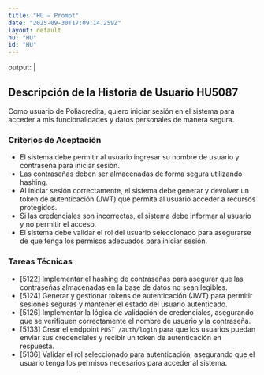 ```yaml
---
title: "HU — Prompt"
date: "2025-09-30T17:09:14.259Z"
layout: default
hu: "HU"
id: "HU"
---
```


output: |
  ## Descripción de la Historia de Usuario HU5087

  Como usuario de Poliacredita, quiero iniciar sesión en el sistema para acceder a mis funcionalidades y datos personales de manera segura.

  ### Criterios de Aceptación
  - El sistema debe permitir al usuario ingresar su nombre de usuario y contraseña para iniciar sesión.
  - Las contraseñas deben ser almacenadas de forma segura utilizando hashing.
  - Al iniciar sesión correctamente, el sistema debe generar y devolver un token de autenticación (JWT) que permita al usuario acceder a recursos protegidos.
  - Si las credenciales son incorrectas, el sistema debe informar al usuario y no permitir el acceso.
  - El sistema debe validar el rol del usuario seleccionado para asegurarse de que tenga los permisos adecuados para iniciar sesión.

  ### Tareas Técnicas
  - [5122] Implementar el hashing de contraseñas para asegurar que las contraseñas almacenadas en la base de datos no sean legibles.
  - [5124] Generar y gestionar tokens de autenticación (JWT) para permitir sesiones seguras y mantener el estado del usuario autenticado.
  - [5126] Implementar la lógica de validación de credenciales, asegurando que se verifiquen correctamente el nombre de usuario y la contraseña.
  - [5133] Crear el endpoint `POST /auth/login` para que los usuarios puedan enviar sus credenciales y recibir un token de autenticación en respuesta.
  - [5136] Validar el rol seleccionado para autenticación, asegurando que el usuario tenga los permisos necesarios para acceder al sistema.
